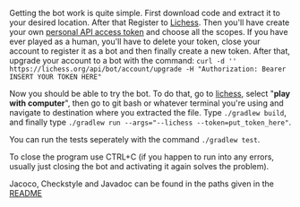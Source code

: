 Getting the bot work is quite simple. First download code and extract it to your desired location. After that Register to [Lichess](https://lichess.org/signup).
Then you'll have create your own [personal API access token](https://lichess.org/account/oauth/token/create) and choose all the scopes. If you have ever played as a human, you'll have to delete your token, close your account to register it as a bot and then finally create a new token. After that, upgrade your account to a bot with the command: `curl -d '' https://lichess.org/api/bot/account/upgrade -H "Authorization: Bearer INSERT YOUR TOKEN HERE"`

Now you should be able to try the bot. To do that, go to [lichess](https://lichess.org/), select "**play with computer**", then go to git bash or whatever terminal you're using and navigate to destination where you extracted the file. Type `./gradlew build`, and finally type `./gradlew run --args="--lichess --token=put_token_here"`.

You can run the tests seperately with the command `./gradlew test`.

To close the program use CTRL+C (if you happen to run into any errors, usually just closing the bot and activating it again solves the problem).

Jacoco, Checkstyle and Javadoc can be found in the paths given in the [README](https://github.com/SamiP7/TiraLab-ChessBot2020/blob/master/README.md)
